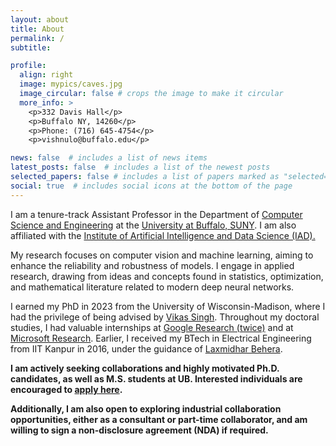 ```yaml
---
layout: about
title: About
permalink: /
subtitle: 

profile:
  align: right
  image: mypics/caves.jpg
  image_circular: false # crops the image to make it circular
  more_info: >
    <p>332 Davis Hall</p>
    <p>Buffalo NY, 14260</p>
    <p>Phone: (716) 645-4754</p>
    <p>vishnulo@buffalo.edu</p>

news: false  # includes a list of news items
latest_posts: false  # includes a list of the newest posts
selected_papers: false # includes a list of papers marked as "selected={true}"
social: true  # includes social icons at the bottom of the page
---
```


I am a tenure-track Assistant Professor in the Department of [Computer Science and Engineering](https://engineering.buffalo.edu/computer-science-engineering.html) at the [University at Buffalo, SUNY](https://www.buffalo.edu/). I am also affiliated with the [Institute of Artificial Intelligence and Data Science (IAD).](https://www.buffalo.edu/ai-data-science.html)

My research focuses on computer vision and machine learning, aiming to enhance the reliability and robustness of models. I engage in applied research, drawing from ideas and concepts found in statistics, optimization, and mathematical literature related to modern deep neural networks.

I earned my PhD in 2023 from the University of Wisconsin-Madison, where I had the privilege of being advised by [Vikas Singh](https://www.biostat.wisc.edu/~vsingh/). Throughout my doctoral studies, I had valuable internships at [Google Research (twice)](https://research.google/) and at [Microsoft Research](https://www.microsoft.com/en-us/research/). Earlier, I received my BTech in Electrical Engineering from IIT Kanpur in 2016, under the guidance of [Laxmidhar Behera](https://home.iitk.ac.in/~lbehera/).

**I am actively seeking collaborations and highly motivated Ph.D. candidates, as well as M.S. students at UB. Interested individuals are encouraged to [apply here](https://forms.gle/9jzFC42BKVRm7jxKA).**

**Additionally, I am also open to exploring industrial collaboration opportunities, either as a consultant or part-time collaborator, and am willing to sign a non-disclosure agreement (NDA) if required.**

<!--
.Write your biography here. Tell the world about yourself. Link to your favorite [subreddit](http://reddit.com). You can put a picture in, too. The code is already in, just name your picture `prof_pic.jpg` and put it in the `img/` folder.

Put your address / P.O. box / other info right below your picture. You can also disable any of these elements by editing `profile` property of the YAML header of your `_pages/about.md`. Edit `_bibliography/papers.bib` and Jekyll will render your [publications page](/al-folio/publications/) automatically.

Link to your social media connections, too. This theme is set up to use [Font Awesome icons](https://fontawesome.com/) and [Academicons](https://jpswalsh.github.io/academicons/), like the ones below. Add your Facebook, Twitter, LinkedIn, Google Scholar, or just disable all of them.
-->